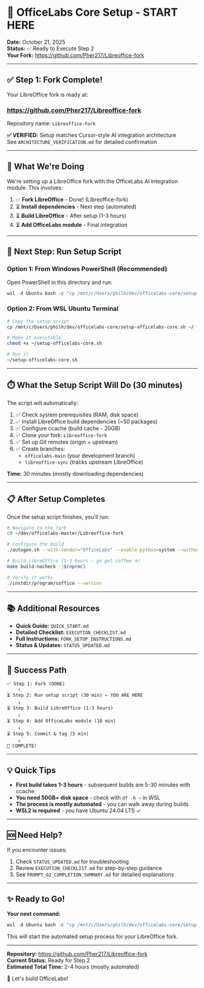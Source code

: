 # 🚀 OfficeLabs Core Setup - START HERE

**Date:** October 21, 2025  
**Status:** ✅ Ready to Execute Step 2  
**Your Fork:** https://github.com/Pher217/Libreoffice-fork

---

## ✅ Step 1: Fork Complete!

Your LibreOffice fork is ready at:
### **https://github.com/Pher217/Libreoffice-fork**

Repository name: `Libreoffice-fork`

**✅ VERIFIED:** Setup matches Cursor-style AI integration architecture  
See `ARCHITECTURE_VERIFICATION.md` for detailed confirmation

---

## 🎯 What We're Doing

We're setting up a LibreOffice fork with the OfficeLabs AI integration module. This involves:

1. ✅ **Fork LibreOffice** - Done! (Libreoffice-fork)
2. ⏳ **Install dependencies** - Next step (automated)
3. ⏳ **Build LibreOffice** - After setup (1-3 hours)
4. ⏳ **Add OfficeLabs module** - Final integration

---

## 🚀 Next Step: Run Setup Script

### Option 1: From Windows PowerShell (Recommended)

Open PowerShell in this directory and run:

```powershell
wsl -d Ubuntu bash -c "cp /mnt/c/Users/philh/dev/officelabs-core/setup-officelabs-core.sh ~/ && cd ~ && chmod +x setup-officelabs-core.sh && ./setup-officelabs-core.sh"
```

### Option 2: From WSL Ubuntu Terminal

```bash
# Copy the setup script
cp /mnt/c/Users/philh/dev/officelabs-core/setup-officelabs-core.sh ~/

# Make it executable
chmod +x ~/setup-officelabs-core.sh

# Run it
~/setup-officelabs-core.sh
```

---

## ⏱️ What the Setup Script Will Do (30 minutes)

The script will automatically:

1. ✅ Check system prerequisites (RAM, disk space)
2. ✅ Install LibreOffice build dependencies (~50 packages)
3. ✅ Configure ccache (build cache - 20GB)
4. ✅ Clone your fork: `Libreoffice-fork`
5. ✅ Set up Git remotes (origin + upstream)
6. ✅ Create branches:
   - `officelabs-main` (your development branch)
   - `libreoffice-sync` (tracks upstream LibreOffice)

**Time:** 30 minutes (mostly downloading dependencies)

---

## 📋 After Setup Completes

Once the setup script finishes, you'll run:

```bash
# Navigate to the fork
cd ~/dev/officelabs-master/Libreoffice-fork

# Configure the build
./autogen.sh --with-vendor="OfficeLabs" --enable-python=system --without-java --enable-ccache

# Build LibreOffice (1-3 hours - go get coffee ☕)
make build-nocheck -j$(nproc)

# Verify it works
./instdir/program/soffice --version
```

---

## 📚 Additional Resources

- **Quick Guide:** `QUICK_START.md`
- **Detailed Checklist:** `EXECUTION_CHECKLIST.md`
- **Full Instructions:** `FORK_SETUP_INSTRUCTIONS.md`
- **Status & Updates:** `STATUS_UPDATED.md`

---

## 🎯 Success Path

```
✅ Step 1: Fork (DONE)
    ↓
⏳ Step 2: Run setup script (30 min) ← YOU ARE HERE
    ↓
⏳ Step 3: Build LibreOffice (1-3 hours)
    ↓
⏳ Step 4: Add OfficeLabs module (10 min)
    ↓
⏳ Step 5: Commit & tag (5 min)
    ↓
🎉 COMPLETE!
```

---

## 💡 Quick Tips

- **First build takes 1-3 hours** - subsequent builds are 5-30 minutes with ccache
- **You need 50GB+ disk space** - check with `df -h ~` in WSL
- **The process is mostly automated** - you can walk away during builds
- **WSL2 is required** - you have Ubuntu 24.04 LTS ✓

---

## 🆘 Need Help?

If you encounter issues:

1. Check `STATUS_UPDATED.md` for troubleshooting
2. Review `EXECUTION_CHECKLIST.md` for step-by-step guidance
3. See `PROMPT_02_COMPLETION_SUMMARY.md` for detailed explanations

---

## ✨ Ready to Go!

**Your next command:**

```powershell
wsl -d Ubuntu bash -c "cp /mnt/c/Users/philh/dev/officelabs-core/setup-officelabs-core.sh ~/ && cd ~ && chmod +x setup-officelabs-core.sh && ./setup-officelabs-core.sh"
```

This will start the automated setup process for your LibreOffice fork.

---

**Repository:** https://github.com/Pher217/Libreoffice-fork  
**Current Status:** Ready for Step 2  
**Estimated Total Time:** 2-4 hours (mostly automated)

🚀 Let's build OfficeLabs!

